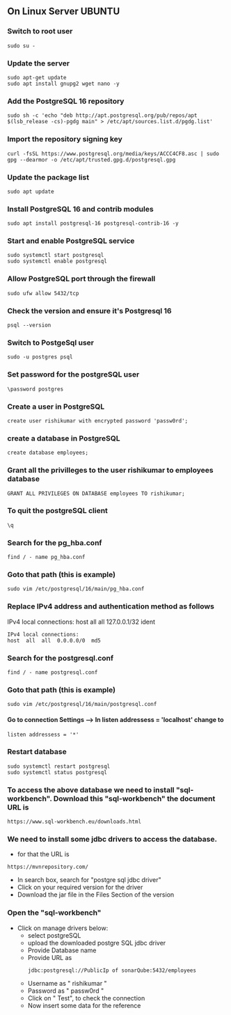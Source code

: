 On Linux Server UBUNTU
----------------------
### Switch to root user
``` 
sudo su -
```

### Update the server
```
sudo apt-get update
sudo apt install gnupg2 wget nano -y
```
### Add the PostgreSQL 16 repository
```
sudo sh -c 'echo "deb http://apt.postgresql.org/pub/repos/apt $(lsb_release -cs)-pgdg main" > /etc/apt/sources.list.d/pgdg.list'
```
### Import the repository signing key
```
curl -fsSL https://www.postgresql.org/media/keys/ACCC4CF8.asc | sudo gpg --dearmor -o /etc/apt/trusted.gpg.d/postgresql.gpg
```
### Update the package list
```
sudo apt update
```
### Install PostgreSQL 16 and contrib modules
```
sudo apt install postgresql-16 postgresql-contrib-16 -y
```
### Start and enable PostgreSQL service
```
sudo systemctl start postgresql
sudo systemctl enable postgresql
```
### Allow PostgreSQL port through the firewall
```
sudo ufw allow 5432/tcp
```
### Check the version and ensure it's Postgresql 16
```
psql --version
```
### Switch to PostgeSql user
```
sudo -u postgres psql
```
### Set password for the postgreSQL user
```
\password postgres
```
### Create a user in PostgreSQL
```
create user rishikumar with encrypted password 'passw0rd';
```
### create a database in PostgreSQL
```
create database employees;
```
### Grant all the privilleges to the user rishikumar to employees database
```
GRANT ALL PRIVILEGES ON DATABASE employees TO rishikumar;
```
### To quit the postgreSQL client
```
\q
```
### Search for the pg_hba.conf 
```
find / - name pg_hba.conf
```
### Goto that path (this is example)
```
sudo vim /etc/postgresql/16/main/pg_hba.conf
```
### Replace IPv4 address and authentication method as follows
IPv4 local connections:
host  all  all  127.0.0.1/32  ident
```
IPv4 local connections:
host  all  all  0.0.0.0/0  md5
```
### Search for the postgresql.conf 
```
find / - name postgresql.conf
```
### Goto that path (this is example)
```
sudo vim /etc/postgresql/16/main/postgresql.conf
```
#### Go to connection Settings --> In listen addressess = 'localhost' change to
```
listen addressess = '*'
```
### Restart database
```
sudo systemctl restart postgresql
sudo systemctl status postgresql
```

### To access the above database we need to install "sql-workbench". Download this "sql-workbench" the document URL is
```
https://www.sql-workbench.eu/downloads.html
```
### We need to install some jdbc drivers to access the database. 
- for that the URL is
```
https://mvnrepository.com/
```
- In search box, search for "postgre sql jdbc driver"
- Click on your required version for the driver
- Download the jar file in the Files Section of the version

### Open the "sql-workbench"
- Click on manage drivers below:
  - select postgreSQL
  - upload the downloaded postgre SQL jdbc driver
  - Provide Database name
  - Provide URL as
    ```
    jdbc:postgresql://PublicIp of sonarQube:5432/employees
    ```
  - Username as " rishikumar " 
  - Password as " passw0rd "
  - Click on " Test", to check the connection
  - Now insert some data for the reference

